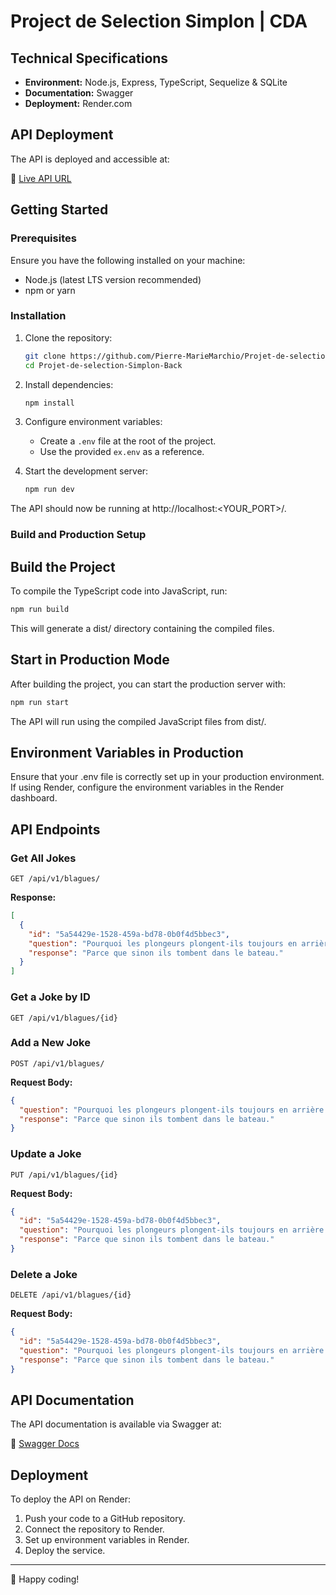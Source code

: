 # Project de Selection Simplon | CDA

## Technical Specifications

- **Environment:** Node.js, Express, TypeScript, Sequelize & SQLite
- **Documentation:** Swagger
- **Deployment:** Render.com

## API Deployment

The API is deployed and accessible at:

🔗 [Live API URL](https://projet-de-selection-simplon-back-1.onrender.com/)

## Getting Started

### Prerequisites

Ensure you have the following installed on your machine:

- Node.js (latest LTS version recommended)
- npm or yarn

### Installation

1. Clone the repository:

   ```bash
   git clone https://github.com/Pierre-MarieMarchio/Projet-de-selection-Simplon-Back.git
   cd Projet-de-selection-Simplon-Back
   ```

2. Install dependencies:

   ```bash
   npm install
   ```

3. Configure environment variables:

   - Create a `.env` file at the root of the project.
   - Use the provided `ex.env` as a reference.

4. Start the development server:
   ```bash
   npm run dev
   ```

The API should now be running at http://localhost:<YOUR_PORT>/.

### Build and Production Setup

## Build the Project

To compile the TypeScript code into JavaScript, run:

```bash
npm run build
```

This will generate a dist/ directory containing the compiled files.

## Start in Production Mode

After building the project, you can start the production server with:

```bash
npm run start
```

The API will run using the compiled JavaScript files from dist/.

## Environment Variables in Production

Ensure that your .env file is correctly set up in your production environment. If using Render, configure the environment variables in the Render dashboard.

## API Endpoints

### Get All Jokes

```http
GET /api/v1/blagues/
```

**Response:**

```json
[
  {
    "id": "5a54429e-1528-459a-bd78-0b0f4d5bbec3",
    "question": "Pourquoi les plongeurs plongent-ils toujours en arrière ?",
    "response": "Parce que sinon ils tombent dans le bateau."
  }
]
```

### Get a Joke by ID

```http
GET /api/v1/blagues/{id}
```

### Add a New Joke

```http
POST /api/v1/blagues/
```

**Request Body:**

```json
{
  "question": "Pourquoi les plongeurs plongent-ils toujours en arrière ?",
  "response": "Parce que sinon ils tombent dans le bateau."
}
```

### Update a Joke

```http
PUT /api/v1/blagues/{id}
```

**Request Body:**

```json
{
  "id": "5a54429e-1528-459a-bd78-0b0f4d5bbec3",
  "question": "Pourquoi les plongeurs plongent-ils toujours en arrière ?",
  "response": "Parce que sinon ils tombent dans le bateau."
}
```

### Delete a Joke

```http
DELETE /api/v1/blagues/{id}
```

**Request Body:**

```json
{
  "id": "5a54429e-1528-459a-bd78-0b0f4d5bbec3",
  "question": "Pourquoi les plongeurs plongent-ils toujours en arrière ?",
  "response": "Parce que sinon ils tombent dans le bateau."
}
```

## API Documentation

The API documentation is available via Swagger at:

🔗 [Swagger Docs](https://projet-de-selection-simplon-back-1.onrender.com/api-docs/V1)

## Deployment

To deploy the API on Render:

1. Push your code to a GitHub repository.
2. Connect the repository to Render.
3. Set up environment variables in Render.
4. Deploy the service.

---

🚀 Happy coding!

